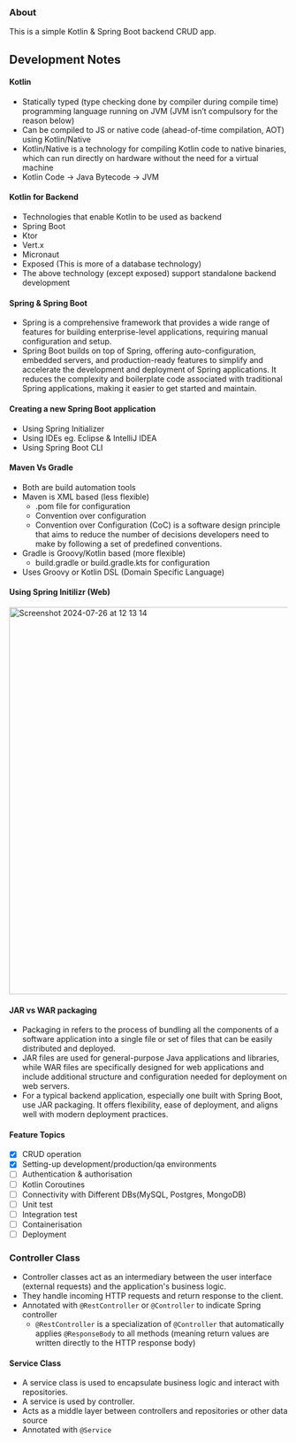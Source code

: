 ### About
This is a simple Kotlin & Spring Boot backend CRUD app. 


## Development Notes

#### Kotlin
- Statically typed (type checking done by compiler during compile time) programming language running on JVM (JVM isn’t compulsory for the reason below)
- Can be compiled to JS or native code (ahead-of-time compilation, AOT) using Kotlin/Native
- Kotlin/Native is a technology for compiling Kotlin code to native binaries, which can run directly on hardware without the need for a virtual machine
- Kotlin Code -> Java Bytecode -> JVM

#### Kotlin for Backend
- Technologies that enable Kotlin to be used as backend
- Spring Boot
- Ktor
- Vert.x
- Micronaut
- Exposed (This is more of a database technology)
- The above technology (except exposed) support standalone backend development 

#### Spring & Spring Boot
- Spring is a comprehensive framework that provides a wide range of features for building enterprise-level applications, requiring manual configuration and setup.
- Spring Boot builds on top of Spring, offering auto-configuration, embedded servers, and production-ready features to simplify and accelerate the development and deployment of Spring applications. It reduces the complexity and boilerplate code associated with traditional Spring applications, making it easier to get started and maintain.

#### Creating a new Spring Boot application
- Using Spring Initializer
- Using IDEs eg. Eclipse & IntelliJ IDEA
- Using Spring Boot CLI

#### Maven Vs Gradle
- Both are build automation tools
- Maven is XML based (less flexible)
    -  .pom file for configuration
    -  Convention over configuration
    - Convention over Configuration (CoC) is a software design principle that aims to reduce the number of decisions developers need to make by following a set of predefined conventions. 
- Gradle is Groovy/Kotlin based (more flexible)
    - build.gradle or build.gradle.kts for configuration
- Uses Groovy or Kotlin DSL (Domain Specific Language)

#### Using Spring Initilizr (Web)
<img width="700" alt="Screenshot 2024-07-26 at 12 13 14" src="https://github.com/user-attachments/assets/e79529d5-f0c7-455e-b2ab-4a6c4a0965ed">

#### JAR vs WAR packaging
- Packaging in refers to the process of bundling all the components of a software application into a single file or set of files that can be easily distributed and deployed.
- JAR files are used for general-purpose Java applications and libraries, while WAR files are specifically designed for web applications and include additional structure and configuration needed for deployment on web servers.
- For a typical backend application, especially one built with Spring Boot, use JAR packaging. It offers flexibility, ease of deployment, and aligns well with modern deployment practices.

#### Feature Topics
- [x] CRUD operation
- [x] Setting-up development/production/qa environments
- [ ] Authentication & authorisation
- [ ] Kotlin Coroutines 
- [ ] Connectivity with Different DBs(MySQL, Postgres, MongoDB)
- [ ] Unit test
- [ ] Integration test
- [ ] Containerisation
- [ ] Deployment

### Controller Class
- Controller classes act as an intermediary between the user interface (external requests) and the application's business logic.
- They handle incoming HTTP requests and return response to the client.
- Annotated with `@RestController` or `@Controller` to indicate Spring controller
    - `@RestController` is a specialization of `@Controller` that automatically applies `@ResponseBody` to all methods (meaning return values are written directly to the HTTP response body)

#### Service Class
- A service class is used to encapsulate business logic and interact with repositories.
- A service is used by controller.
- Acts as a middle layer between controllers and repositories or other data source
- Annotated with `@Service`

    
